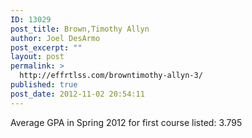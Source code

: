 ```yaml
---
ID: 13029
post_title: Brown,Timothy Allyn
author: Joel DesArmo
post_excerpt: ""
layout: post
permalink: >
  http://effrtlss.com/browntimothy-allyn-3/
published: true
post_date: 2012-11-02 20:54:11
---
```

<p>Average GPA in Spring 2012 for first course listed: 3.795</p>